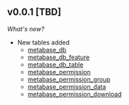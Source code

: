 ## v0.0.1 [TBD]

_What's new?_

- New tables added
  - [metabase_db](https://hub.steampipe.io/plugins/1024pix/metabase/tables/metabase_db)
  - [metabase_db_feature](https://hub.steampipe.io/plugins/1024pix/metabase/tables/metabase_db_feature)
  - [metabase_db_table](https://hub.steampipe.io/plugins/1024pix/metabase/tables/metabase_db_table)
  - [metabase_permission](https://hub.steampipe.io/plugins/1024pix/metabase/tables/metabase_permission)
  - [metabase_permission_group](https://hub.steampipe.io/plugins/1024pix/metabase/tables/metabase_permission_group)
  - [metabase_permission_data](https://hub.steampipe.io/plugins/1024pix/metabase/tables/metabase_permission_data)
  - [metabase_permission_download](https://hub.steampipe.io/plugins/1024pix/metabase/tables/metabase_permission_dpwnload)
